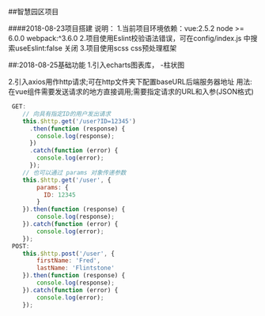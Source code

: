 ##智慧园区项目<br>

####2018-08-23项目搭建
说明：
	1.当前项目环境依赖：vue:2.5.2  node >= 6.0.0  webpack:^3.6.0
	2.项目使用Eslint校验语法错误，可在config/index.js 中搜索useEslint:false 关闭
	3.项目使用scss css预处理框架

##:2018-08-25基础功能 
1.引入echarts图表库，
	-柱状图

2.引入axios用作http请求;可在http文件夹下配置baseURL后端服务器地址
用法:在vue组件需要发送请求的地方直接调用;需要指定请求的URL和入参(JSON格式)
```javascript
 GET:
	// 向具有指定ID的用户发出请求
	this.$http.get('/user?ID=12345')
	  .then(function (response) {
	    console.log(response);
	  })
	  .catch(function (error) {
	    console.log(error);
	  });
	// 也可以通过 params 对象传递参数
	this.$http.get('/user', {
	    params: {
	      ID: 12345
	    }
	}).then(function (response) {
	    console.log(response);
	}).catch(function (error) {
	    console.log(error);
	});
 POST:
 	this.$http.post('/user', {
	    firstName: 'Fred',
	    lastName: 'Flintstone'
	}).then(function (response) {
    	console.log(response);
  	}).catch(function (error) {
    	console.log(error);
  	});
```

